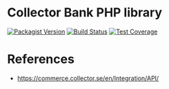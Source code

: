 Collector Bank PHP library
==========================
[![Packagist Version][packagist-shield]](https://packagist.org/packages/zaporylie/php-collector)
[![Build Status][travis-shield]](https://travis-ci.org/zaporylie/php-collector)
[![Test Coverage][coveralls-shield]](https://coveralls.io/github/zaporylie/php-collector)

[packagist-shield]: https://img.shields.io/packagist/v/zaporylie/php-collector.svg?style=flat
[travis-shield]: https://img.shields.io/travis/zaporylie/php-collector.svg?style=flat
[coveralls-shield]: https://img.shields.io/coveralls/zaporylie/php-collector.svg?style=flat

# References
- https://commerce.collector.se/en/Integration/API/
